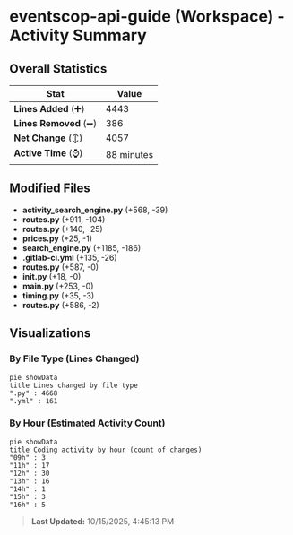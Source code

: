# eventscop-api-guide (Workspace) - Activity Summary 

## Overall Statistics

| Stat                   | Value                                                             |
| ---------------------- | ----------------------------------------------------------------- |
| **Lines Added** (➕)   | 4443                                          |
| **Lines Removed** (➖) | 386                                        |
| **Net Change** (↕)    | 4057                |
| **Active Time** (⌚)   | 88 minutes |


## Modified Files
- **activity_search_engine.py** (+568, -39)
- **routes.py** (+911, -104)
- **routes.py** (+140, -25)
- **prices.py** (+25, -1)
- **search_engine.py** (+1185, -186)
- **.gitlab-ci.yml** (+135, -26)
- **routes.py** (+587, -0)
- **__init__.py** (+18, -0)
- **main.py** (+253, -0)
- **timing.py** (+35, -3)
- **routes.py** (+586, -2)

## Visualizations

### By File Type (Lines Changed)

```mermaid
pie showData
title Lines changed by file type
".py" : 4668
".yml" : 161
```

### By Hour (Estimated Activity Count)

```mermaid
pie showData
title Coding activity by hour (count of changes)
"09h" : 3
"11h" : 17
"12h" : 30
"13h" : 16
"14h" : 1
"15h" : 3
"16h" : 5
```


> **Last Updated:** 10/15/2025, 4:45:13 PM